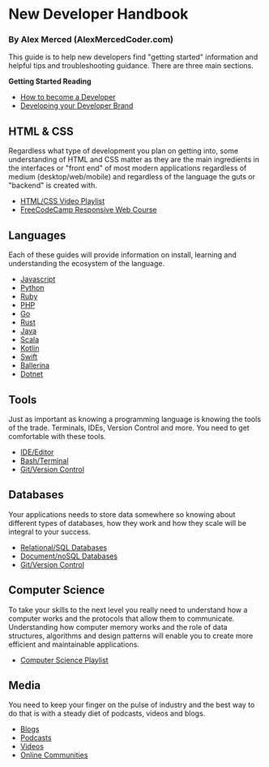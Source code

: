 # New Developer Handbook

### By Alex Merced (AlexMercedCoder.com)

This guide is to help new developers find "getting started" information and helpful tips and troubleshooting guidance. There are three main sections.

**Getting Started Reading**
- [How to become a Developer](https://tuts.alexmercedcoder.com/2022/1/becoming_a_developer_in_2022/)
- [Developing your Developer Brand](https://tuts.alexmercedcoder.com/2020/branding/)

## HTML & CSS

Regardless what type of development you plan on getting into, some understanding of HTML and CSS matter as they are the main ingredients in the interfaces or "front end" of most modern applications regardless of medium (desktop/web/mobile) and regardless of the language the guts or "backend" is created with.

- [HTML/CSS Video Playlist](https://www.youtube.com/playlist?list=PLY6oTPmKnKbbeAFC_F_f6jBKU4Xfu24sX)
- [FreeCodeCamp Responsive Web Course](https://www.freecodecamp.org/learn/responsive-web-design/)

## Languages

Each of these guides will provide information on install, learning and understanding the ecosystem of the language.

- [Javascript](./lang/js.md)
- [Python](./lang/py.md)
- [Ruby](./lang/rb.md)
- [PHP](./lang/php.md)
- [Go](./lang/go.md)
- [Rust](./lang/rust.md)
- [Java](./lang/java.md)
- [Scala](./lang/scala.md)
- [Kotlin](./lang/kotlin.md)
- [Swift](./lang/swift.md)
- [Ballerina](./lang/ballerina.md)
- [Dotnet](./lang/dotnet.md)

## Tools

Just as important as knowing a programming language is knowing the tools  of the trade. Terminals, IDEs, Version Control and more. You need to get comfortable with these tools.

- [IDE/Editor](./tool/edit.md)
- [Bash/Terminal](./tool/term.md)
- [Git/Version Control](./tool/git.md)

## Databases

Your applications needs to store data somewhere so knowing about different types of databases, how they work and how they scale will be integral to your success.

- [Relational/SQL Databases](./db/rel.md)
- [Document/noSQL Databases](./db/doc.md)
- [Git/Version Control](./db/graph.md)

## Computer Science

To take your skills to the next level you really need to understand how a computer works and the protocols that allow them to communicate. Understanding how computer memory works and the role of data structures, algorithms and design patterns will enable you to create more efficient and maintainable applications.

- [Computer Science Playlist](https://www.youtube.com/playlist?list=PLY6oTPmKnKbbfwjU1ToZlUWCinxmFqlIp)

## Media

You need to keep your finger on the pulse of industry and the best way to do that is with a steady diet of podcasts, videos and blogs.

- [Blogs](./media/blog.md)
- [Podcasts](./media/pod.md)
- [Videos](./media/vid.md)
- [Online Communities](./media/social.md)